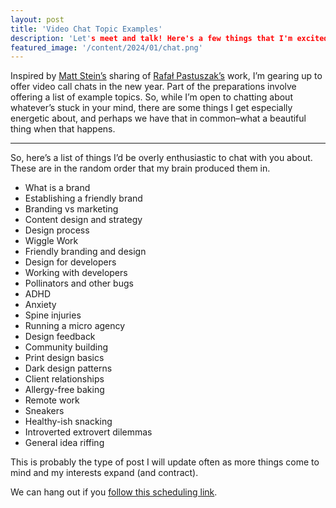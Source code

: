 ```yaml
---
layout: post
title: 'Video Chat Topic Examples'
description: 'Let's meet and talk! Here's a few things that I'm excited about.'
featured_image: '/content/2024/01/chat.png'
---
```

Inspired by [Matt Stein’s](https://mattstein.com/) sharing of [Rafał Pastuszak’s](https://sonnet.io/) work, I’m gearing up to offer video call chats in the new year. Part of the preparations involve offering a list of example topics. So, while I’m open to chatting about whatever’s stuck in your mind, there are some things I get especially energetic about, and perhaps we have that in common–what a beautiful thing when that happens.  

<hr />

So, here’s a list of things I’d be overly enthusiastic to chat with you about. These are in the random order that my brain produced them in. 

- What is a brand
- Establishing a friendly brand
- Branding vs marketing 
- Content design and strategy 
- Design process
- Wiggle Work
- Friendly branding and design 
- Design for developers 
- Working with developers 
- Pollinators and other bugs
- ADHD
- Anxiety 
- Spine injuries 
- Running a micro agency 
- Design feedback 
- Community building
- Print design basics
- Dark design patterns 
- Client relationships
- Allergy-free baking
- Remote work
- Sneakers
- Healthy-ish snacking
- Introverted extrovert dilemmas 
- General idea riffing

This is probably the type of post I will update often as more things come to mind and my interests expand (and contract). 

We can hang out if you [follow this scheduling link](https://calendly.com/jonitrythall). 

